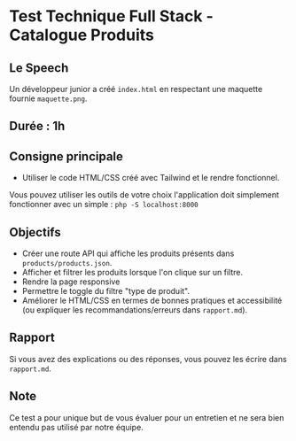 # Test Technique Full Stack - Catalogue Produits

## Le Speech

Un développeur junior a créé `index.html` en respectant une maquette fournie `maquette.png`.

## Durée : 1h

## Consigne principale

*   Utiliser le code HTML/CSS créé avec Tailwind et le rendre fonctionnel.

Vous pouvez utiliser les outils de votre choix l'application doit simplement fonctionner avec un simple :
`php -S localhost:8000`


## Objectifs

*   Créer une route API qui affiche les produits présents dans `products/products.json`.
*   Afficher et filtrer les produits lorsque l'on clique sur un filtre.
*   Rendre la page responsive
*   Permettre le toggle du filtre "type de produit".
*   Améliorer le HTML/CSS en termes de bonnes pratiques et accessibilité (ou expliquer les recommandations/erreurs dans `rapport.md`).

## Rapport

Si vous avez des explications ou des réponses, vous pouvez les écrire dans `rapport.md`.

## Note

Ce test a pour unique but de vous évaluer pour un entretien et ne sera bien entendu pas utilisé par notre équipe. 